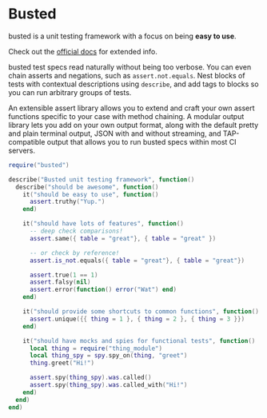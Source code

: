 Busted
======

busted is a unit testing framework with a focus on being **easy to
use**.

Check out the [official docs](http://www.olivinelabs.com/busted) for
extended info.

busted test specs read naturally without being too verbose. You can even
chain asserts and negations, such as `assert.not.equals`. Nest blocks of
tests with contextual descriptions using `describe`, and add tags to
blocks so you can run arbitrary groups of tests.

An extensible assert library allows you to extend and craft your own
assert functions specific to your case with method chaining. A modular
output library lets you add on your own output format, along with the
default pretty and plain terminal output, JSON with and without
streaming, and TAP-compatible output that allows you to run busted specs
within most CI servers.

```lua
require("busted")

describe("Busted unit testing framework", function()
  describe("should be awesome", function()
    it("should be easy to use", function()
      assert.truthy("Yup.")
    end)

    it("should have lots of features", function()
      -- deep check comparisons!
      assert.same({ table = "great"}, { table = "great" })

      -- or check by reference!
      assert.is_not.equals({ table = "great"}, { table = "great"})

      assert.true(1 == 1)
      assert.falsy(nil)
      assert.error(function() error("Wat") end)
    end)

    it("should provide some shortcuts to common functions", function()
      assert.unique({{ thing = 1 }, { thing = 2 }, { thing = 3 }})
    end)

    it("should have mocks and spies for functional tests", function()
      local thing = require("thing_module")
      local thing_spy = spy.spy_on(thing, "greet")
      thing.greet("Hi!")

      assert.spy(thing_spy).was.called()
      assert.spy(thing_spy).was.called_with("Hi!")
    end)
  end)
end)
```
